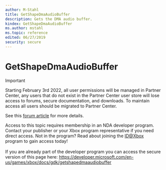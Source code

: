 ```yaml
---
author: M-Stahl
title: GetShapeDmaAudioBuffer
description: Gets the DMA audio buffer.
kindex: GetShapeDmaAudioBuffer
ms.author: mstahl
ms.topic: reference
edited: 06/27/2019
security: secure
---
```


# GetShapeDmaAudioBuffer
> [!IMPORTANT]
> Starting February 3rd 2022, all user permissions will be managed in Partner Center, any users that do not exist in the Partner Center user store will lose access to forums, secure documentation, and downloads. To maintain access all users should be migrated to Partner Center. <p></p>See this <a href="https://forums.xboxlive.com/articles/132187/breaking-change-user-access-for-forums-secure-docu.html">forum article</a> for more details.  

 Access to this topic requires membership in an NDA developer program. Contact your publisher or your Xbox program representative if you need direct access. Not in the program? Read about joining the <a href="https://www.xbox.com/Developers/id">ID@Xbox</a> program to gain access today!  <br/><br/>If you are already part of the developer program you can access the secure version of this page here: <a target="_blank" href="https://developer.microsoft.com/en-us/games/xbox/docs/gdk/getshapedmaaudiobuffer">https://developer.microsoft.com/en-us/games/xbox/docs/gdk/getshapedmaaudiobuffer</a>